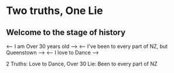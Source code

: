 # Two truths, One Lie

## Welcome to the stage of history

<-- I am Over 30 years old -->
<-- I've been to every part of NZ, but Queenstown -->
<-- I love to Dance -->

2 Truths: Love to Dance, Over 30
Lie: Been to every part of NZ
